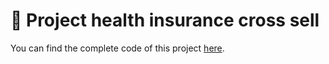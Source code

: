 # 🏥 Project health insurance cross sell

You can find the complete code of this project [here](https://rpubs.com/edneide_data_science/health_insurance_cross_sell).
